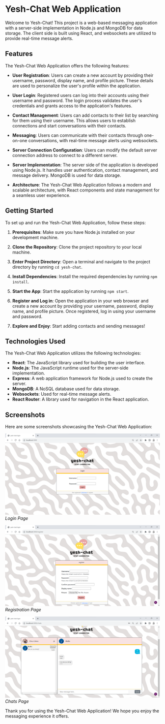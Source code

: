 # Yesh-Chat Web Application

Welcome to Yesh-Chat! This project is a web-based messaging application with a server-side implementation in Node.js and MongoDB for data storage. The client side is built using React, and websockets are utilized to provide real-time message alerts.

## Features

The Yesh-Chat Web Application offers the following features:

- **User Registration**: Users can create a new account by providing their username, password, display name, and profile picture. These details are used to personalize the user's profile within the application.

- **User Login**: Registered users can log into their accounts using their username and password. The login process validates the user's credentials and grants access to the application's features.

- **Contact Management**: Users can add contacts to their list by searching for them using their username. This allows users to establish connections and start conversations with their contacts.

- **Messaging**: Users can communicate with their contacts through one-on-one conversations, with real-time message alerts using websockets.

- **Server Connection Configuration**: Users can modify the default server connection address to connect to a different server.

- **Server Implementation**: The server side of the application is developed using Node.js. It handles user authentication, contact management, and message delivery. MongoDB is used for data storage.

- **Architecture**: The Yesh-Chat Web Application follows a modern and scalable architecture, with React components and state management for a seamless user experience.

## Getting Started

To set up and run the Yesh-Chat Web Application, follow these steps:

1. **Prerequisites**: Make sure you have Node.js installed on your development machine.

2. **Clone the Repository**: Clone the project repository to your local machine.

3. **Enter Project Directory**: Open a terminal and navigate to the project directory by running `cd yesh-chat`.

4. **Install Dependencies**: Install the required dependencies by running `npm install`.

5. **Start the App**: Start the application by running `npm start`.

6. **Register and Log in**: Open the application in your web browser and create a new account by providing your username, password, display name, and profile picture. Once registered, log in using your username and password.

7. **Explore and Enjoy**: Start adding contacts and sending messages! 

## Technologies Used

The Yesh-Chat Web Application utilizes the following technologies:

- **React**: The JavaScript library used for building the user interface.
- **Node.js**: The JavaScript runtime used for the server-side implementation.
- **Express**: A web application framework for Node.js used to create the server.
- **MongoDB**: A NoSQL database used for data storage.
- **Websockets**: Used for real-time message alerts.
- **React Router**: A library used for navigation in the React application.

## Screenshots

Here are some screenshots showcasing the Yesh-Chat Web Application:

![Login Page](screenshots/login.png) 
*Login Page*

![Registration Page](screenshots/register.png) 
*Registration Page*

![Chats Page](screenshots/chats.png) 
*Chats Page*

Thank you for using the Yesh-Chat Web Application! We hope you enjoy the messaging experience it offers.